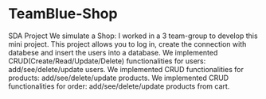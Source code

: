 # TeamBlue-Shop
SDA Project
We simulate a Shop: I worked in a 3 team-group to develop this mini project. 
This project allows you to log in, create the connection with databese and insert the users into a database.
We implemented CRUD(Create/Read/Update/Delete) functionalities for users: add/see/delete/update users.
We implemented CRUD functionalities for products: add/see/delete/update products.
We implemented CRUD functionalities for order: add/see/delete/update products from cart.

